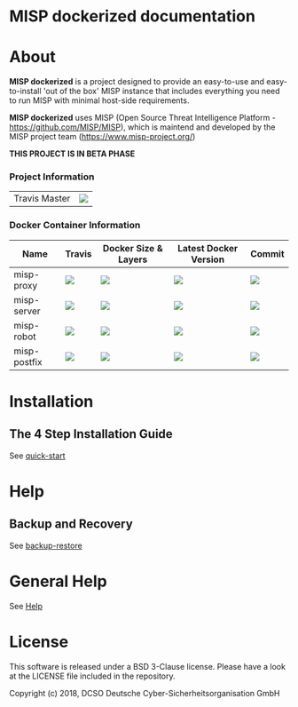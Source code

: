 MISP dockerized documentation
====

# About
**MISP dockerized** is a project designed to provide an easy-to-use and easy-to-install 'out of the box' MISP instance that includes everything you need to run MISP with minimal host-side requirements. 

**MISP dockerized** uses MISP (Open Source Threat Intelligence Platform - https://github.com/MISP/MISP), which is maintend and developed by the MISP project team (https://www.misp-project.org/)

**THIS PROJECT IS IN BETA PHASE**

### Project Information

|||
|-|-|
| Travis Master | [![][10]][3]  |

[3]: https://travis-ci.org/DCSO/MISP-dockerized
[10]: https://travis-ci.org/DCSO/MISP-dockerized.svg?branch=master

### Docker Container Information

| Name         | Travis        | Docker Size & Layers | Latest Docker Version | Commit        |
| ------------ | ------------- | -------------------- | --------------------- | ------------- |  
| misp-proxy   | [![][1]][2]   | [![][4]][7]          | [![][5]][7]           | [![][6]][7]   |  
| misp-server  | [![][8]][9]   | [![][11]][14]        | [![][12]][14]         | [![][13]][14] |  
| misp-robot   | [![][15]][16] | [![][18]][21]        | [![][19]][21]         | [![][20]][21] |  
| misp-postfix | [![][22]][23] | [![][25]][28]        | [![][26]][28]         | [![][27]][28] |  


[1]: https://travis-ci.org/DCSO/MISP-dockerized-proxy.svg?branch=master
[2]: https://travis-ci.org/DCSO/MISP-dockerized-proxy
[4]: https://images.microbadger.com/badges/image/dcso/misp-proxy.svg
[5]: https://images.microbadger.com/badges/version/dcso/misp-proxy.svg
[6]: https://images.microbadger.com/badges/commit/dcso/misp-proxy.svg
[7]: https://microbadger.com/images/dcso/misp-proxy

[8]: https://travis-ci.org/DCSO/MISP-dockerized-server.svg?branch=master
[9]: https://travis-ci.org/DCSO/MISP-dockerized-server
[11]: https://images.microbadger.com/badges/image/dcso/misp-server.svg
[12]: https://images.microbadger.com/badges/version/dcso/misp-server.svg
[13]: https://images.microbadger.com/badges/commit/dcso/misp-server.svg
[14]: https://microbadger.com/images/dcso/misp-server

[15]: https://travis-ci.org/DCSO/MISP-dockerized-robot.svg?branch=master
[16]: https://travis-ci.org/DCSO/MISP-dockerized-robot
[18]: https://images.microbadger.com/badges/image/dcso/misp-robot.svg
[19]: https://images.microbadger.com/badges/version/dcso/misp-robot.svg
[20]: https://images.microbadger.com/badges/commit/dcso/misp-robot.svg
[21]: https://microbadger.com/images/dcso/misp-robot

[22]: https://travis-ci.org/DCSO/MISP-dockerized-postfix.svg?branch=master
[23]: https://travis-ci.org/DCSO/MISP-dockerized-postfix
[25]: https://images.microbadger.com/badges/image/dcso/misp-postfix.svg
[26]: https://images.microbadger.com/badges/version/dcso/misp-postfix.svg
[27]: https://images.microbadger.com/badges/commit/dcso/misp-postfix.svg
[28]: https://microbadger.com/images/dcso/misp-postfix

# Installation

## The 4 Step Installation Guide
See [quick-start](./quick-start/README.md)


# Help

## Backup and Recovery
See [backup-restore](./help/backup-restore.md)

# General Help
See [Help](.help/README.md)


# License

This software is released under a BSD 3-Clause license.
Please have a look at the LICENSE file included in the repository.

Copyright (c) 2018, DCSO Deutsche Cyber-Sicherheitsorganisation GmbH
